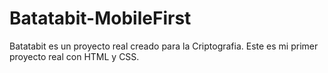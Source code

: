 # Batatabit-MobileFirst
Batatabit es un proyecto real creado para la Criptografia.
Este es mi primer proyecto real con HTML y CSS.
